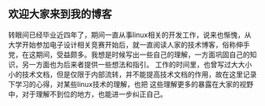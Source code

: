 ## 欢迎大家来到我的博客

  转眼间已经毕业近四年了，期间一直从事linux相关的开发工作，说来也惭愧，从大学开始参加电子设计相关竞赛开始后，就一直阅读人家的技术博客，俗称伸手党，在这期间，受益颇多。我想是时候写出一些自己的理解，一方面巩固自己的知识，另一方面也为后来者提供一些想法和指引。
  工作的时间里，也曾写过大大小小的技术文档，但是仅限于内部流转，并不能提高技术文档的作用，故在这里记录下学习的心得，对某些linux技术的理解，也把
这些理解更多的暴露在大家的视野中，对于理解不到位的地方，也能进一步纠正自己。

